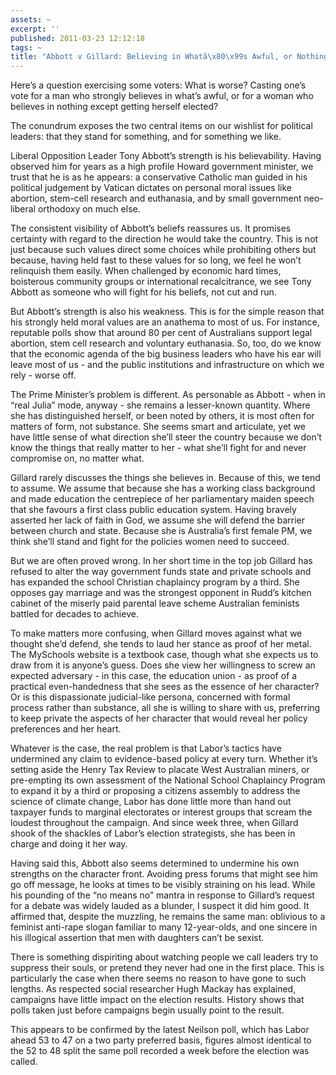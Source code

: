 ```yaml
---
assets: ~
excerpt: ''
published: 2011-03-23 12:12:18
tags: ~
title: "Abbott v Gillard: Believing in Whatâ\x80\x99s Awful, or Nothing at All"
---
```

Here’s a question exercising some voters: What is worse? Casting one’s
vote for a man who strongly believes in what’s awful, or for a woman who
believes in nothing except getting herself elected?

The conundrum exposes the two central items on our wishlist for
political leaders: that they stand for something, and for something we
like.

Liberal Opposition Leader Tony Abbott’s strength is his believability.
Having observed him for years as a high profile Howard government
minister, we trust that he is as he appears: a conservative Catholic man
guided in his political judgement by Vatican dictates on personal moral
issues like abortion, stem-cell research and euthanasia, and by small
government neo-liberal orthodoxy on much else.

The consistent visibility of Abbott’s beliefs reassures us. It promises
certainty with regard to the direction he would take the country. This
is not just because such values direct some choices while prohibiting
others but because, having held fast to these values for so long, we
feel he won’t relinquish them easily. When challenged by economic hard
times, boisterous community groups or international recalcitrance, we
see Tony Abbott as someone who will fight for his beliefs, not cut and
run.

But Abbott’s strength is also his weakness. This is for the simple
reason that his strongly held moral values are an anathema to most of
us. For instance, reputable polls show that around 80 per cent of
Australians support legal abortion, stem cell research and voluntary
euthanasia. So, too, do we know that the economic agenda of the big
business leaders who have his ear will leave most of us - and the public
institutions and infrastructure on which we rely - worse off.

The Prime Minister’s problem is different. As personable as Abbott -
when in “real Julia” mode, anyway - she remains a lesser-known quantity.
Where she has distinguished herself, or been noted by others, it is most
often for matters of form, not substance. She seems smart and
articulate, yet we have little sense of what direction she’ll steer the
country because we don’t know the things that really matter to her -
what she’ll fight for and never compromise on, no matter what.

Gillard rarely discusses the things she believes in. Because of this, we
tend to assume. We assume that because she has a working class
background and made education the centrepiece of her parliamentary
maiden speech that she favours a first class public education system.
Having bravely asserted her lack of faith in God, we assume she will
defend the barrier between church and state. Because she is Australia’s
first female PM, we think she’ll stand and fight for the policies women
need to succeed.

But we are often proved wrong. In her short time in the top job Gillard
has refused to alter the way government funds state and private schools
and has expanded the school Christian chaplaincy program by a third. She
opposes gay marriage and was the strongest opponent in Rudd’s kitchen
cabinet of the miserly paid parental leave scheme Australian feminists
battled for decades to achieve.

To make matters more confusing, when Gillard moves against what we
thought she’d defend, she tends to laud her stance as proof of her
metal. The MySchools website is a textbook case, though what she expects
us to draw from it is anyone’s guess. Does she view her willingness to
screw an expected adversary - in this case, the education union - as
proof of a practical even-handedness that she sees as the essence of her
character? Or is this dispassionate judicial-like persona, concerned
with formal process rather than substance, all she is willing to share
with us, preferring to keep private the aspects of her character that
would reveal her policy preferences and her heart.

Whatever is the case, the real problem is that Labor’s tactics have
undermined any claim to evidence-based policy at every turn. Whether
it’s setting aside the Henry Tax Review to placate West Australian
miners, or pre-empting its own assessment of the National School
Chaplaincy Program to expand it by a third or proposing a citizens
assembly to address the science of climate change, Labor has done little
more than hand out taxpayer funds to marginal electorates or interest
groups that scream the loudest throughout the campaign. And since week
three, when Gillard shook of the shackles of Labor’s election
strategists, she has been in charge and doing it her way.

Having said this, Abbott also seems determined to undermine his own
strengths on the character front. Avoiding press forums that might see
him go off message, he looks at times to be visibly straining on his
lead. While his pounding of the “no means no” mantra in response to
Gillard’s request for a debate was widely lauded as a blunder, I suspect
it did him good. It affirmed that, despite the muzzling, he remains the
same man: oblivious to a feminist anti-rape slogan familiar to many
12-year-olds, and one sincere in his illogical assertion that men with
daughters can’t be sexist.

There is something dispiriting about watching people we call leaders try
to suppress their souls, or pretend they never had one in the first
place. This is particularly the case when there seems no reason to have
gone to such lengths. As respected social researcher Hugh Mackay has
explained, campaigns have little impact on the election results. History
shows that polls taken just before campaigns begin usually point to the
result.

This appears to be confirmed by the latest Neilson poll, which has Labor
ahead 53 to 47 on a two party preferred basis, figures almost identical
to the 52 to 48 split the same poll recorded a week before the election
was called.
